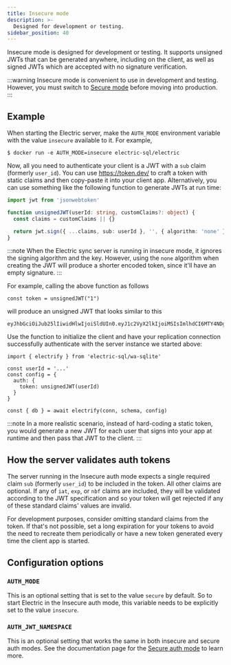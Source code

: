 ```yaml
---
title: Insecure mode
description: >-
  Designed for development or testing.
sidebar_position: 40
---
```


Insecure mode is designed for development or testing. It supports unsigned JWTs that can be generated anywhere, including on the client, as well as signed JWTs which are accepted with no signature verification.

:::warning
Insecure mode is convenient to use in development and testing. However, you must switch to [Secure mode](./secure.md) before moving into production.
:::

## Example

When starting the Electric server, make the `AUTH_MODE` environment variable with the value `insecure` available to it. For example,

```shell
$ docker run -e AUTH_MODE=insecure electric-sql/electric
```

Now, all you need to authenticate your client is a JWT with a `sub` claim (formerly `user_id`). You can use https://token.dev/ to craft a token with static claims and then copy-paste it into your client app. Alternatively, you can use something like the following function to generate JWTs at run time:

```typescript
import jwt from 'jsonwebtoken'

function unsignedJWT(userId: string, customClaims?: object) {
  const claims = customClaims || {}

  return jwt.sign({ ...claims, sub: userId }, '', { algorithm: 'none' })
}
```

:::note
When the Electric sync server is running in insecure mode, it ignores the signing algorithm and the key. However, using the `none` algorithm when creating the JWT will produce a shorter encoded token, since it'll have an empty signature.
:::

For example, calling the above function as follows

```tsx
const token = unsignedJWT("1")
```

will produce an unsigned JWT that looks similar to this

```
eyJhbGciOiJub25lIiwidHlwIjoiSldUIn0.eyJ1c2VyX2lkIjoiMSIsImlhdCI6MTY4NDg3ODEwM30.
```

Use the function to initialize the client and have your replication connection successfully authenticate with the server instance we started above:

```tsx
import { electrify } from 'electric-sql/wa-sqlite'

const userId = '...'
const config = {
  auth: {
    token: unsignedJWT(userId)
  }
}

const { db } = await electrify(conn, schema, config)
```

:::note
In a more realistic scenario, instead of hard-coding a static token, you would generate a new JWT for each user that signs into your app at runtime and then pass that JWT to the client.
:::

## How the server validates auth tokens

The server running in the Insecure auth mode expects a single required claim `sub` (formerly `user_id`) to be included in the token. All other claims are optional. If any of `iat`, `exp`, or `nbf` claims are included, they will be validated according to the JWT specification and so your token will get rejected if any of these standard claims' values are invalid.

For development purposes, consider omitting standard claims from the token. If that's not possible, set a long expiration for your tokens to avoid the need to recreate them periodically or have a new token generated every time the client app is started.

## Configuration options

### `AUTH_MODE`

This is an optional setting that is set to the value `secure` by default. So to start Electric in the Insecure auth mode, this variable needs to be explicitly set to the value `insecure`.

### `AUTH_JWT_NAMESPACE`

This is an optional setting that works the same in both insecure and secure auth modes. See the documentation page for the [Secure auth mode](./secure.md#auth_jwt_namespace) to learn more.
